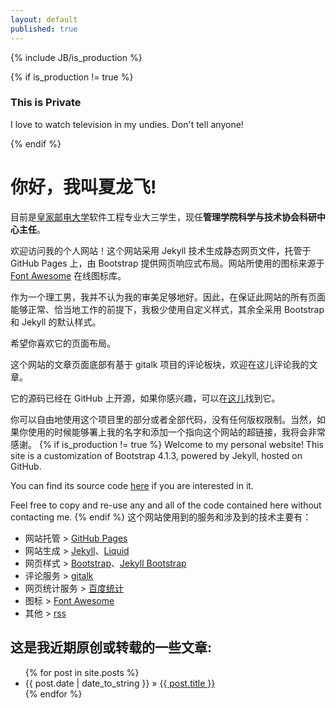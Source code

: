 ```yaml
---
layout: default
published: true
---
```

{% include JB/is_production %}
    
{% if is_production != true %}
  <h3>This is Private</h3>
  <p>I love to watch television in my undies. Don't tell anyone!</p>
{% endif %}

# 你好，我叫**夏龙飞**!

目前是[皇家邮电大学](http://www.njupt.edu.cn "南京邮电大学")软件工程专业大三学生，现任**管理学院科学与技术协会科研中心主任**。

欢迎访问我的个人网站！这个网站采用 Jekyll 技术生成静态网页文件，托管于 GitHub Pages 上，由 Bootstrap 提供网页响应式布局。网站所使用的图标来源于 [Font Awesome](https://fontawesome.com) 在线图标库。

作为一个理工男，我并不认为我的审美足够地好。因此，在保证此网站的所有页面能够正常、恰当地工作的前提下，我极少使用自定义样式，其余全采用 Bootstrap 和 Jekyll 的默认样式。

希望你喜欢它的页面布局。

这个网站的文章页面底部有基于 gitalk 项目的评论板块，欢迎在这儿评论我的文章。

它的源码已经在 GitHub 上开源，如果你感兴趣，可以在[这儿](https://github.com/aaronszxia/aaronszxia.github.io)找到它。

你可以自由地使用这个项目里的部分或者全部代码，没有任何版权限制。当然，如果你使用的时候能够署上我的名字和添加一个指向这个网站的超链接，我将会非常感谢。
{% if is_production != true %}
Welcome to my personal website! This site is a customization of Bootstrap 4.1.3, powered by Jekyll, hosted on GitHub.

You can find its source code [here](https://github.com/AaronszXia/jekyll-bootstrap) if you are interested in it.

Feel free to copy and re-use any and all of the code contained here without contacting me.
{% endif %}
这个网站使用到的服务和涉及到的技术主要有：
- 网站托管 > [GitHub Pages](https://pages.github.com/)
- 网站生成 > [Jekyll](https://jekyllrb.com)、[Liquid](https://shopify.github.io/liquid/ "An open-source template language")
- 网页样式 > [Bootstrap](https://getbootstrap.com)、[Jekyll Bootstrap](http://jekyllbootstrap.com "The Definitive Jekyll Blogging Framework")
- 评论服务 > [gitalk](https://gitalk.github.io/)
- 网页统计服务 > [百度统计](https://tongji.baidu.com)
- 图标 > [Font Awesome](https://fontawesome.com)
- 其他 > [rss](https://zh.wikipedia.org/wiki/RSS "简易信息聚合")

<!-- ## Here's the posts list: -->

## 这是我近期原创或转载的一些文章:

<ul>
  {% for post in site.posts %}
    <li><span>{{ post.date | date_to_string }}</span> &raquo; <a href="{{ site.baseurl }}{{ post.url }}">{{ post.title }}</a></li>
  {% endfor %}
</ul>
